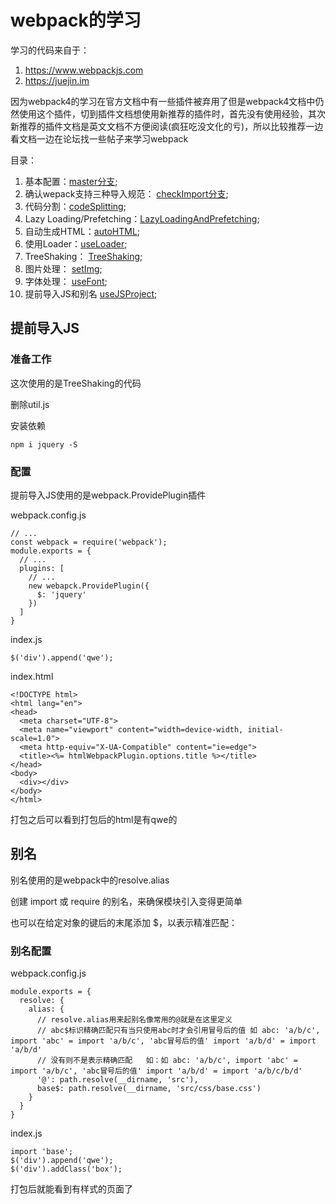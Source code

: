 # webpack的学习
学习的代码来自于：
1. https://www.webpackjs.com
2. https://juejin.im

因为webpack4的学习在官方文档中有一些插件被弃用了但是webpack4文档中仍然使用这个插件，切到插件文档想使用新推荐的插件时，首先没有使用经验，其次新推荐的插件文档是英文文档不方便阅读(疯狂吃没文化的亏)，所以比较推荐一边看文档一边在论坛找一些帖子来学习webpack

目录：

1. 基本配置：[master分支](https://github.com/ChunchunIsMe/studyWebpack "master");
2. 确认wepack支持三种导入规范： [checkImport分支](https://github.com/ChunchunIsMe/studyWebpack/tree/checkImport "checkImport");
3. 代码分割：[codeSplitting](https://github.com/ChunchunIsMe/studyWebpack/tree/codeSplitting "codeSplitting");
4. Lazy Loading/Prefetching：[LazyLoadingAndPrefetching](https://github.com/ChunchunIsMe/studyWebpack/tree/LazyLoadingAndPrefetching "LazyLoadingAndPrefetching");
5. 自动生成HTML：[autoHTML](https://github.com/ChunchunIsMe/studyWebpack/tree/autoHTML "autoHTML");
6. 使用Loader：[useLoader](https://github.com/ChunchunIsMe/studyWebpack/tree/useLoader "useLoader");
7. TreeShaking： [TreeShaking](https://github.com/ChunchunIsMe/studyWebpack/tree/TreeShaking "TreeShaking");
8. 图片处理： [setImg](https://github.com/ChunchunIsMe/studyWebpack/tree/setImg "setImg");
9. 字体处理： [useFont](https://github.com/ChunchunIsMe/studyWebpack/tree/useFont "useFont");
10. 提前导入JS和别名 [useJSProject](https://github.com/ChunchunIsMe/studyWebpack/tree/useJSProject "useJSProject");

## 提前导入JS
### 准备工作
这次使用的是TreeShaking的代码

删除util.js

安装依赖
```
npm i jquery -S
```
### 配置
提前导入JS使用的是webpack.ProvidePlugin插件

webpack.config.js
```
// ...
const webpack = require('webpack');
module.exports = {
  // ...
  plugins: [
    // ...
    new webapck.ProvidePlugin({
      $: 'jquery'
    })
  ]
}
```
index.js
```
$('div').append('qwe');
```
index.html
```
<!DOCTYPE html>
<html lang="en">
<head>
  <meta charset="UTF-8">
  <meta name="viewport" content="width=device-width, initial-scale=1.0">
  <meta http-equiv="X-UA-Compatible" content="ie=edge">
  <title><%= htmlWebpackPlugin.options.title %></title>
</head>
<body>
  <div></div>
</body>
</html>
```
打包之后可以看到打包后的html是有qwe的
## 别名
别名使用的是webpack中的resolve.alias

创建 import 或 require 的别名，来确保模块引入变得更简单

也可以在给定对象的键后的末尾添加 $，以表示精准匹配：
### 别名配置
webpack.config.js
```
module.exports = {
  resolve: {
    alias: {
      // resolve.alias用来起别名像常用的@就是在这里定义
      // abc$标识精确匹配只有当只使用abc时才会引用冒号后的值 如 abc: 'a/b/c', import 'abc' = import 'a/b/c', 'abc冒号后的值' import 'a/b/d' = import 'a/b/d'
      // 没有则不是表示精确匹配   如：如 abc: 'a/b/c', import 'abc' = import 'a/b/c', 'abc冒号后的值' import 'a/b/d' = import 'a/b/c/b/d'
      '@': path.resolve(__dirname, 'src'),
      base$: path.resolve(__dirname, 'src/css/base.css')
    }
  }
}
```
index.js
```
import 'base';
$('div').append('qwe');
$('div').addClass('box');
```
打包后就能看到有样式的页面了